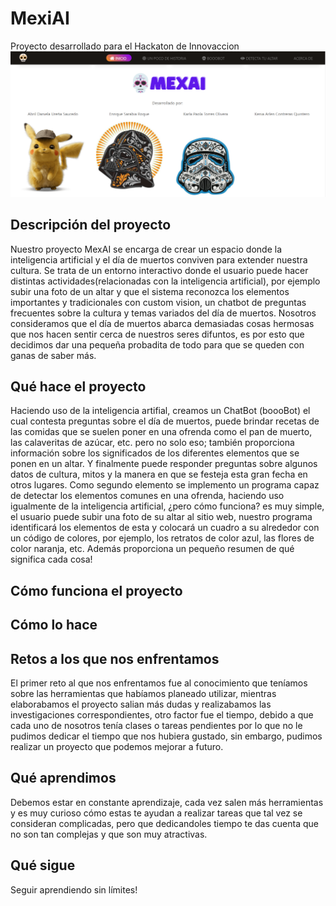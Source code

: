 # MexiAI
Proyecto desarrollado para el Hackaton de Innovaccion
![Integrantes](https://github.com/KarlaTorres21/MexiAI/blob/main/mexAifinal/static/Imagenes/mexai.PNG)
## Descripción del proyecto
Nuestro proyecto MexAI se encarga de crear un espacio donde la inteligencia artificial y el día de muertos conviven para extender nuestra cultura. Se trata de un entorno interactivo donde el usuario puede hacer distintas actividades(relacionadas con la inteligencia artificial), por ejemplo subir una foto de un altar y que el sistema reconozca los elementos importantes y tradicionales con custom vision, un chatbot de preguntas frecuentes sobre la cultura y temas variados del día de muertos.
Nosotros consideramos que el día de muertos abarca demasiadas cosas hermosas que nos hacen sentir cerca de nuestros seres difuntos, es por esto que decidimos dar una pequeña probadita de todo para que se queden con ganas de saber más.

## Qué hace el proyecto
Haciendo uso de la inteligencia artifial, creamos un ChatBot (boooBot) el cual contesta preguntas sobre el día de muertos, puede brindar recetas de las comidas que se suelen poner en una ofrenda como el pan de muerto, las calaveritas de azúcar, etc. pero no solo eso; también proporciona información sobre los significados de los diferentes elementos que se ponen en un altar. Y finalmente puede responder preguntas sobre algunos datos de cultura, mitos y la manera en que se festeja esta gran fecha en otros lugares.
Como segundo elemento se implemento un programa capaz de detectar los elementos comunes en una ofrenda, haciendo uso igualmente de la inteligencia artificial, ¿pero cómo funciona? es muy simple, el usuario puede subir una foto de su altar al sitio web, nuestro programa identificará los elementos de esta y colocará un cuadro a su alrededor con un código de colores, por ejemplo, los retratos de color azul, las flores de color naranja, etc. Además proporciona un pequeño resumen de qué significa cada cosa!

## Cómo funciona el proyecto


## Cómo lo hace

## Retos a los que nos enfrentamos
El primer reto al que nos enfrentamos fue al conocimiento que teníamos sobre las herramientas que habíamos planeado utilizar, mientras elaborabamos el proyecto salian más dudas y realizabamos las investigaciones correspondientes, otro factor fue el tiempo, debido a que cada uno de nosotros tenía clases o tareas pendientes por lo que no le pudimos dedicar el tiempo que nos hubiera gustado, sin embargo, pudimos realizar un proyecto que podemos mejorar a futuro.

## Qué aprendimos
Debemos estar en constante aprendizaje, cada vez salen más herramientas y es muy curioso cómo estas te ayudan a realizar tareas que tal vez se consideran complicadas, pero que dedicandoles tiempo te das cuenta que no son tan complejas y que son muy atractivas.

## Qué sigue
Seguir aprendiendo sin límites!
